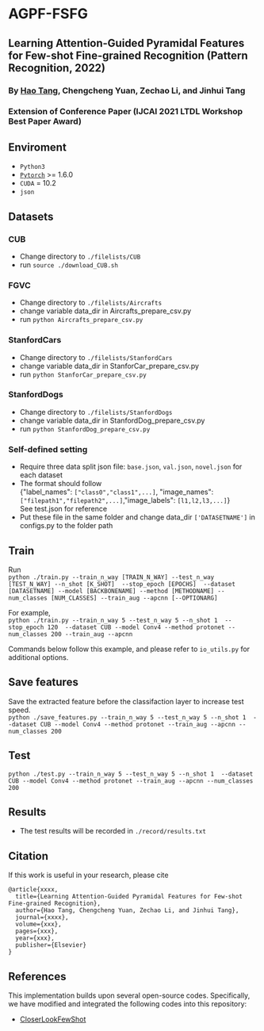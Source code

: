 # AGPF-FSFG

## Learning Attention-Guided Pyramidal Features for Few-shot Fine-grained Recognition (Pattern Recognition, 2022)
### By [Hao Tang](https://cser-tang-hao.github.io/), Chengcheng Yuan, Zechao Li, and Jinhui Tang
### Extension of Conference Paper (IJCAI 2021 LTDL Workshop Best Paper Award)
## Enviroment
 - `Python3`
 - [`Pytorch`](http://pytorch.org/) >= 1.6.0 
 - `CUDA` = 10.2
 - `json`


## Datasets
### CUB
* Change directory to `./filelists/CUB`
* run `source ./download_CUB.sh`

### FGVC
* Change directory to `./filelists/Aircrafts`
* change variable data_dir in Aircrafts_prepare_csv.py
* run `python Aircrafts_prepare_csv.py`

### StanfordCars
* Change directory to `./filelists/StanfordCars`
* change variable data_dir in StanforCar_prepare_csv.py
* run `python StanforCar_prepare_csv.py`

### StanfordDogs
* Change directory to `./filelists/StanfordDogs`
* change variable data_dir in StanfordDog_prepare_csv.py
* run `python StanfordDog_prepare_csv.py`

### Self-defined setting
* Require three data split json file: `base.json`, `val.json`, `novel.json` for each dataset  
* The format should follow   
{"label_names": `["class0","class1",...]`, "image_names": `["filepath1","filepath2",...]`,"image_labels": `[l1,l2,l3,...]`}  
See test.json for reference
* Put these file in the same folder and change data_dir `['DATASETNAME']` in configs.py to the folder path  

## Train
Run  
```python ./train.py --train_n_way [TRAIN_N_WAY] --test_n_way [TEST_N_WAY] --n_shot [K_SHOT]  --stop_epoch [EPOCHS]  --dataset [DATASETNAME] --model [BACKBONENAME] --method [METHODNAME] --num_classes [NUM_CLASSES] --train_aug --apcnn [--OPTIONARG]```

For example,  
```python ./train.py --train_n_way 5 --test_n_way 5 --n_shot 1  --stop_epoch 120  --dataset CUB --model Conv4 --method protonet --num_classes 200 --train_aug --apcnn``` 

[comment]: <> (1 epoch = 500 eposides. )
Commands below follow this example, and please refer to `io_utils.py` for additional options.

## Save features
Save the extracted feature before the classifaction layer to increase test speed.  
```python ./save_features.py --train_n_way 5 --test_n_way 5 --n_shot 1  --dataset CUB --model Conv4 --method protonet --train_aug --apcnn --num_classes 200  ```

## Test

```python ./test.py --train_n_way 5 --test_n_way 5 --n_shot 1  --dataset CUB --model Conv4 --method protonet --train_aug --apcnn --num_classes 200 ```

## Results
* The test results will be recorded in `./record/results.txt`

## Citation
If this work is useful in your research, please cite 

```
@article{xxxx,
  title={Learning Attention-Guided Pyramidal Features for Few-shot Fine-grained Recognition},
  author={Hao Tang, Chengcheng Yuan, Zechao Li, and Jinhui Tang},
  journal={xxxx},
  volume={xxx},
  pages={xxx},
  year={xxx},
  publisher={Elsevier}
}
```

## References
This implementation builds upon several open-source codes. Specifically, we have modified and integrated the following codes into this repository:

*  [CloserLookFewShot](https://github.com/wyharveychen/CloserLookFewShot) 

